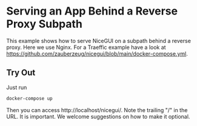# Serving an App Behind a Reverse Proxy Subpath

This example shows how to serve NiceGUI on a subpath behind a reverse proxy.
Here we use Nginx.
For a Traeffic example have a look at https://github.com/zauberzeug/nicegui/blob/main/docker-compose.yml.

## Try Out

Just run

```bash
docker-compose up
```

Then you can access http://localhost/nicegui/.
Note the trailing "/" in the URL.
It is important.
We welcome suggestions on how to make it optional.
